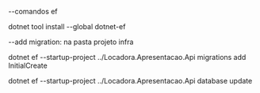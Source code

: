 --comandos ef

dotnet tool install --global dotnet-ef

--add migration: na pasta projeto infra

dotnet ef --startup-project ../Locadora.Apresentacao.Api migrations add InitialCreate


dotnet ef --startup-project ../Locadora.Apresentacao.Api database update
 